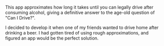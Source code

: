 This app approximates how long it takes until you can legally drive after consuming alcohol, giving a definitive answer to the age-old question of "Can I Drive?".

I decided to develop it when one of my friends wanted to drive home after drinking a beer. I had gotten tired of using rough approximations, and figured an app would be the perfect solution.

